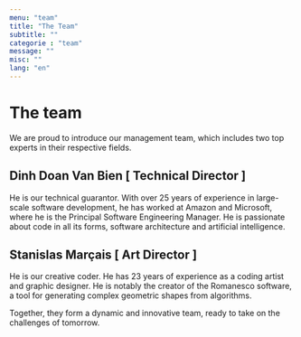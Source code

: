 ```yaml
---
menu: "team"
title: "The Team"
subtitle: ""
categorie : "team"
message: ""
misc: ""
lang: "en"
---
```

# The team

We are proud to introduce our management team, which includes two top experts in their respective fields.  

## Dinh Doan Van Bien [ Technical Director ]

He is our technical guarantor. With over 25 years of experience in large-scale software development, he has worked at Amazon and Microsoft, where he is the Principal Software Engineering Manager. He is passionate about code in all its forms, software architecture and artificial intelligence.

## Stanislas Marçais [ Art Director ]

He is our creative coder. He has 23 years of experience as a coding artist and graphic designer. He is notably the creator of the Romanesco software, a tool for generating complex geometric shapes from algorithms. 

Together, they form a dynamic and innovative team, ready to take on the challenges of tomorrow.
